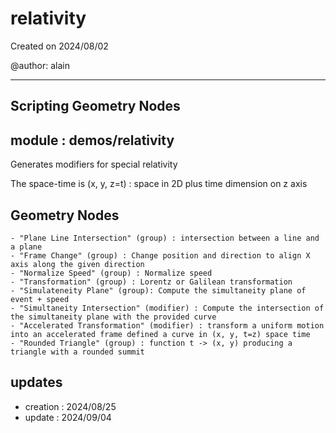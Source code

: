 # relativity

Created on 2024/08/02

@author: alain

-----------------------------------------------------
Scripting Geometry Nodes
-----------------------------------------------------

module : demos/relativity
-------------------------
Generates modifiers for special relativity

The space-time is (x, y, z=t) : space in 2D plus time dimension on z axis

Geometry Nodes
--------------
    - "Plane Line Intersection" (group) : intersection between a line and a plane
    - "Frame Change" (group) : Change position and direction to align X axis along the given direction
    - "Normalize Speed" (group) : Normalize speed
    - "Transformation" (group) : Lorentz or Galilean transformation
    - "Simulateneity Plane" (group): Compute the simultaneity plane of event + speed
    - "Simultaneity Intersection" (modifier) : Compute the intersection of the simultaneity plane with the provided curve
    - "Accelerated Transformation" (modifier) : transform a uniform motion into an accelerated frame defined a curve in (x, y, t=z) space time
    - "Rounded Triangle" (group) : function t -> (x, y) producing a triangle with a rounded summit

updates
-------
- creation : 2024/08/25
- update   : 2024/09/04